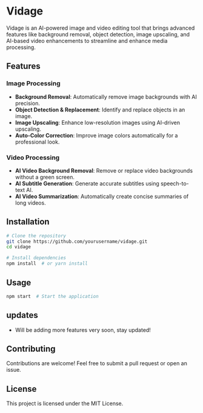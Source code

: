 # Vidage

Vidage is an AI-powered image and video editing tool that brings advanced features like background removal, object detection, image upscaling, and AI-based video enhancements to streamline and enhance media processing.

## Features

### Image Processing

- **Background Removal**: Automatically remove image backgrounds with AI precision.
- **Object Detection & Replacement**: Identify and replace objects in an image.
- **Image Upscaling**: Enhance low-resolution images using AI-driven upscaling.
- **Auto-Color Correction**: Improve image colors automatically for a professional look.

### Video Processing

- **AI Video Background Removal**: Remove or replace video backgrounds without a green screen.
- **AI Subtitle Generation**: Generate accurate subtitles using speech-to-text AI.
- **AI Video Summarization**: Automatically create concise summaries of long videos.

## Installation

```sh
# Clone the repository
git clone https://github.com/yourusername/vidage.git
cd vidage

# Install dependencies
npm install  # or yarn install
```

## Usage

```sh
npm start  # Start the application
```

## updates

- Will be adding more features very soon, stay updated!

## Contributing

Contributions are welcome! Feel free to submit a pull request or open an issue.

## License

This project is licensed under the MIT License.

